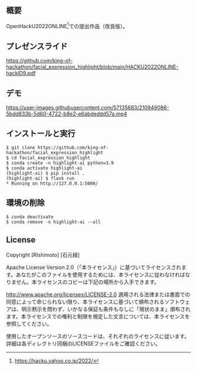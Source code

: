 ## 概要
OpenHackU2022ONLINE[^1]での提出作品（改良版）。

[^1]:https://hacku.yahoo.co.jp/2022/

## プレゼンスライド
https://github.com/king-of-hackathon/facial_expression_highlight/blob/main/HACKU2022ONLINE-hackID9.pdf

## デモ


https://user-images.githubusercontent.com/57135683/210949086-5bdd833b-5d60-4722-b8e2-e6abdeddd57a.mp4


## インストールと実行
```
$ git clone https://github.com/king-of-hackathon/facial_expression_highlight
$ cd facial_expression_highlight
$ conda create -n highlight-ai python=3.9
$ conda activate highlight-ai
(highlight-ai) $ pip install .
(highlight-ai) $ flask run
* Running on http://127.0.0.1:5000/
```

## 環境の削除
```
$ conda deactivate
$ conda remove -n highlight-ai --all
```

## License

Copyright [RIshimoto] [石元稜]

Apache License Version 2.0（「本ライセンス」）に基づいてライセンスされます。あなたがこのファイルを使用するためには、本ライセンスに従わなければなりません。本ライセンスのコピーは下記の場所から入手できます。

http://www.apache.org/licenses/LICENSE-2.0
適用される法律または書面での同意によって命じられない限り、本ライセンスに基づいて頒布されるソフトウェアは、明示黙示を問わず、いかなる保証も条件もなしに「現状のまま」頒布されます。本ライセンスでの権利と制限を規定した文言については、本ライセンスを参照してください。

使用したオープンソースのソースコードは、それぞれのライセンスに従います。
詳細は各ディレクトリ同梱のLICENSEファイルをご確認ください。
